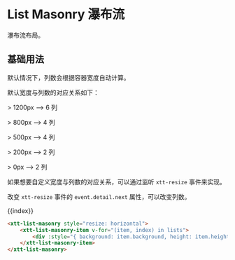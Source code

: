 <script setup>
import { ref, onMounted } from 'vue'
import "./css/com.css"
import { randomHexColor } from "xtt-utils"

const lists = ref([]);

const add = (number) => {
	for (let i = 0; i < number; i++) {
		lists.value.push({
			background: randomHexColor(),
			height: Math.floor(Math.random() * 200 + 100) + "px",
			width: "100%"
		});
	}
}

onMounted(async () => {
	await Promise.all([
		import("../../dist/xtt-list-masonry.js")
	])

	add(30);
});
</script>

# List Masonry 瀑布流

瀑布流布局。

## 基础用法

默认情况下，列数会根据容器宽度自动计算。

默认宽度与列数的对应关系如下：

&gt; 1200px --> 6 列

&gt; 800px --> 4 列

&gt; 500px --> 4 列

&gt; 200px --> 2 列

&gt; 0px --> 2 列

如果想要自定义宽度与列数的对应关系，可以通过监听 `xtt-resize` 事件来实现。

改变 `xtt-resize` 事件的 `event.detail.next` 属性，可以改变列数。

<section class="wrap">
	<xtt-list-masonry style="resize: horizontal">
		<xtt-list-masonry-item v-for="(item, index) in lists">
			<div :style="{ background: item.background, height: item.height, width: item.width }">{{index}}</div>
		</xtt-list-masonry-item>
	</xtt-list-masonry>
</section>

```html
<xtt-list-masonry style="resize: horizontal">
	<xtt-list-masonry-item v-for="(item, index) in lists">
		<div :style="{ background: item.background, height: item.height, width: item.width }">{{index}}</div>
	</xtt-list-masonry-item>
</xtt-list-masonry>
```
